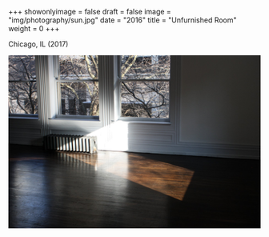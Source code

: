 +++
showonlyimage = false
draft = false
image = "img/photography/sun.jpg"
date = "2016"
title = "Unfurnished Room"
weight = 0
+++

Chicago, IL (2017)

<!--more-->


![figure1][1]

[1]: /img/photography/sun.jpg